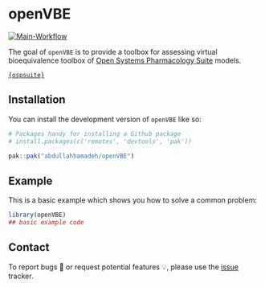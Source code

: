 
# openVBE

<!-- badges: start -->

[![Main-Workflow](https://github.com/pchelle/openVBE/actions/workflows/main-workflow.yaml/badge.svg)](https://github.com/pchelle/openVBE/actions/workflows/main-workflow.yaml)

<!-- badges: end -->

The goal of `openVBE` is to provide a toolbox for assessing virtual bioequivalence toolbox of [Open Systems Pharmacology Suite](https://docs.open-systems-pharmacology.org/) models.


[`{ospsuite}`](https://www.open-systems-pharmacology.org/OSPSuite-R/)
## Installation

You can install the development version of `openVBE` like so:

``` r
# Packages handy for installing a Github package
# install.packages(c('remotes', 'devtools', 'pak'))

pak::pak("abdullahhamadeh/openVBE")
```

## Example

This is a basic example which shows you how to solve a common problem:

``` r
library(openVBE)
## basic example code
```

## Contact

To report bugs 🐞 or request potential features 💡, please use the [issue](https://github.com/abdullahhamadeh/openVBE/issues) tracker.
